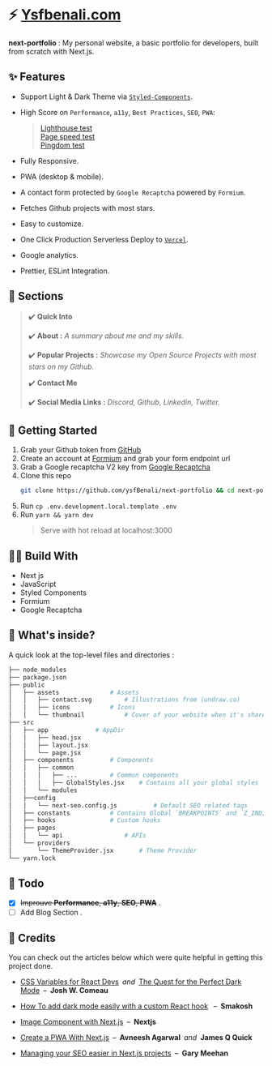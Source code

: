 
# :zap: [Ysfbenali.com](https://ysfbenali.com/)

**next-portfolio** : My personal website, a basic portfolio for developers, built from scratch with Next.js.

## :sparkles: Features

- Support Light & Dark Theme via [`Styled-Components`](https://github.com/styled-components/styled-components).
- High Score on `Performance`, `a11y`, `Best Practices`, `SEO`, `PWA`:
  > [Lighthouse test](https://builder-dot-lighthouse-ci.appspot.com/report.1647794926218.html) <br />
  [Page speed test](https://pagespeed.web.dev/report?url=https%3A%2F%2Fwww.ysfbenali.com%2F) <br />
  [Pingdom test](https://tools.pingdom.com/#5fea0d93f4000000)

- Fully Responsive.
- PWA (desktop & mobile).
- A contact form protected by `Google Recaptcha` powered by `Formium`.
- Fetches Github projects with most stars.
- Easy to customize.
- One Click Production Serverless Deploy to [`Vercel`](https://vercel.com/home).
- Google analytics.
- Prettier, ESLint Integration.



## :pencil: Sections
> :heavy_check_mark: **Quick Into** 
>
> :heavy_check_mark: **About :**  *A summary about me and my skills.*
>
> :heavy_check_mark: **Popular Projects :** *Showcase my Open Source Projects with most stars on my Github.*
>
> :heavy_check_mark: **Contact Me** 
>
> :heavy_check_mark: **Social Media Links :** *Discord, Github, Linkedin, Twitter.*
## :rocket: Getting Started

1. Grab your Github token from [GitHub](https://github.com/settings/tokens/new)
2. Create an account at [Formium](https://formium.io/) and grab your form endpoint url
3. Grab a Google recaptcha V2 key from [Google Recaptcha](https://www.google.com/recaptcha/admin)
4. Clone this repo
	```bash
	git clone https://github.com/ysfBenali/next-portfolio && cd next-portfolio
	```
5. Run `cp .env.development.local.template .env`
6. Run `yarn && yarn dev` 
	> Serve with hot reload at localhost:3000

## :construction_worker_man: Build With

* Next js
* JavaScript
* Styled Components
* Formium
* Google Recaptcha

## :monocle_face: What's inside?
A quick look at the top-level files and directories :
```bash
├── node_modules
├── package.json
├── public
│   ├── assets				# Assets
│   │   ├── contact.svg			# Illustrations from (undraw.co)
│   │   ├── icons			# Icons
│   │   └── thumbnail			# Cover of your website when it's shared to social media
├── src
│   ├── app				# AppDir 
│   │   ├── head.jsx
│   │   ├── layout.jsx
│   │   └── page.jsx
│   ├── components			# Components
│   │   ├── common				
│   │   │   ├── ...			# Common components
│   │   │   ├── GlobalStyles.jsx	# Contains all your global styles
│   │   └── modules
│   ├──config
│   │   └── next-seo.config.js	        # Default SEO related tags
│   ├── constants 			# Contains Global `BREAKPOINTS` and `Z_INDICES` constants
│   ├── hooks				# Custom hooks 
│   ├── pages				
│   │   └── api			        # APIs
│   └── providers
│       └── ThemeProvider.jsx   	# Theme Provider
└── yarn.lock
```
## :pushpin: Todo

- [x] ~~Improuve **Performance**, **a11y**, **SEO**, **PWA**~~ .
- [ ] Add Blog Section .

## :pray: Credits

You can check out the articles below which were quite helpful in getting this project done.  	   	

- [CSS Variables for React Devs](https://www.joshwcomeau.com/css/css-variables-for-react-devs/)&ensp;_and_&ensp;[The Quest for the Perfect Dark Mode](https://www.joshwcomeau.com/react/dark-mode/)&ensp;&ndash;&ensp;**Josh W. Comeau** 


- [How To add dark mode easily with a custom React hook](https://smakosh.com/how-to-add-dark-mode-easily-with-a-custom-react-hook) &ensp;&ndash;&ensp;**Smakosh**

- [Image Component with Next.js](https://image-component.nextjs.gallery/)&ensp;&ndash;&ensp;**Nextjs**

- [Create a PWA With Next.js](https://blog.avneesh.tech/how-to-create-a-pwa-with-nextjs)&ensp;&ndash;&ensp;**Avneesh Agarwal**&ensp;_and_&ensp;**James Q Quick**

- [Managing your SEO easier in Next.js projects](https://github.com/garmeeh/next-seo)&ensp;&ndash;&ensp;**Gary Meehan**
